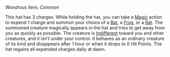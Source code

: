 _Wondrous Item, Common_

This hat has 3 charges. While holding the hat, you can take a [Magic](https://www.dndbeyond.com/sources/dnd/free-rules/rules-glossary#MagicAction) action to expend 1 charge and summon your choice of a [Bat](https://www.dndbeyond.com/monsters/4775803-bat), a [Frog](https://www.dndbeyond.com/monsters/4775816-frog), or a [Rat](https://www.dndbeyond.com/monsters/4775836-rat). The summoned creature magically appears in the hat and tries to get away from you as quickly as possible. The creature is [Indifferent](https://www.dndbeyond.com/sources/dnd/free-rules/rules-glossary#IndifferentAttitude) toward you and other creatures, and it isn’t under your control. It behaves as an ordinary creature of its kind and disappears after 1 hour or when it drops to 0 Hit Points. The hat regains all expended charges daily at dawn.